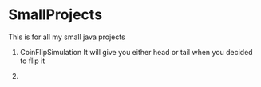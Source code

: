 # SmallProjects
This is for all my small java projects

1. CoinFlipSimulation
It will give you either head or tail when you decided to flip it

2.
